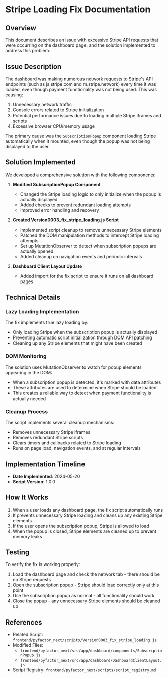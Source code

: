 # Stripe Loading Fix Documentation

## Overview

This document describes an issue with excessive Stripe API requests that were occurring on the dashboard page, and the solution implemented to address this problem.

## Issue Description

The dashboard was making numerous network requests to Stripe's API endpoints (such as js.stripe.com and m.stripe.network) every time it was loaded, even though payment functionality was not being used. This was causing:

1. Unnecessary network traffic
2. Console errors related to Stripe initialization
3. Potential performance issues due to loading multiple Stripe iframes and scripts
4. Excessive browser CPU/memory usage

The primary cause was the `SubscriptionPopup` component loading Stripe automatically when it mounted, even though the popup was not being displayed to the user.

## Solution Implemented

We developed a comprehensive solution with the following components:

1. **Modified SubscriptionPopup Component**
   - Changed the Stripe loading logic to only initialize when the popup is actually displayed
   - Added checks to prevent redundant loading attempts
   - Improved error handling and recovery

2. **Created Version0003_fix_stripe_loading.js Script**
   - Implemented script cleanup to remove unnecessary Stripe elements
   - Patched the DOM manipulation methods to intercept Stripe loading attempts
   - Set up MutationObserver to detect when subscription popups are actually opened
   - Added cleanup on navigation events and periodic intervals

3. **Dashboard Client Layout Update**
   - Added import for the fix script to ensure it runs on all dashboard pages

## Technical Details

### Lazy Loading Implementation

The fix implements true lazy loading by:
- Only loading Stripe when the subscription popup is actually displayed
- Preventing automatic script initialization through DOM API patching
- Cleaning up any Stripe elements that might have been created

### DOM Monitoring

The solution uses MutationObserver to watch for popup elements appearing in the DOM:
- When a subscription popup is detected, it's marked with data attributes
- These attributes are used to determine when Stripe should be loaded
- This creates a reliable way to detect when payment functionality is actually needed

### Cleanup Process

The script implements several cleanup mechanisms:
- Removes unnecessary Stripe iframes
- Removes redundant Stripe scripts
- Clears timers and callbacks related to Stripe loading
- Runs on page load, navigation events, and at regular intervals

## Implementation Timeline

- **Date Implemented**: 2024-05-20  
- **Script Version**: 1.0.0

## How It Works

1. When a user loads any dashboard page, the fix script automatically runs
2. It prevents unnecessary Stripe loading and cleans up any existing Stripe elements
3. If the user opens the subscription popup, Stripe is allowed to load
4. When the popup is closed, Stripe elements are cleaned up to prevent memory leaks

## Testing

To verify the fix is working properly:
1. Load the dashboard page and check the network tab - there should be no Stripe requests
2. Open the subscription popup - Stripe should load correctly only at this point
3. Use the subscription popup as normal - all functionality should work
4. Close the popup - any unnecessary Stripe elements should be cleaned up

## References

- Related Script: `frontend/pyfactor_next/scripts/Version0003_fix_stripe_loading.js`
- Modified Files:
  - `frontend/pyfactor_next/src/app/dashboard/components/SubscriptionPopup.js`
  - `frontend/pyfactor_next/src/app/dashboard/DashboardClientLayout.js`
- Script Registry: `frontend/pyfactor_next/scripts/script_registry.md` 